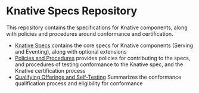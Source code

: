 # Knative Specs Repository

This repository contains the specifications for Knative components, along with
policies and procedures around conformance and certification.

- [Knative Specs](specs/) contains the core specs for Knative components (Serving and Eventing), along with optional extensions
- [Policies and Procedures](docs/) provides policies for contributing to the specs, and procedures of testing conformance to the Knative spec, and the Knative certification process
- [Qualifying Offerings and Self-Testing](specs/knative-conformance.md) Summarizes the conformance qualification process and eligibility for conformance
